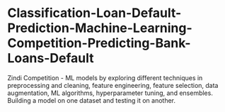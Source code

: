 # Classification-Loan-Default-Prediction-Machine-Learning-Competition-Predicting-Bank-Loans-Default
Zindi Competition - ML models by exploring different techniques in preprocessing and cleaning, feature engineering, feature selection, data augmentation, ML algorithms, hyperparameter tuning, and ensembles. Building a model on one dataset and testing it on another.
